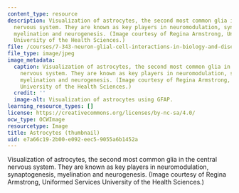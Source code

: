 ```yaml
---
content_type: resource
description: Visualization of astrocytes, the second most common glia in the central
  nervous system. They are known as key players in neuromodulation, synaptogenesis,
  myelination and neurogenesis. (Image courtesy of Regina Armstrong, Uniformed Services
  University of the Health Sciences.)
file: /courses/7-343-neuron-glial-cell-interactions-in-biology-and-disease-spring-2007/e7a66c192b00e092eec59055a6b1452a_7-343s07-th.jpg
file_type: image/jpeg
image_metadata:
  caption: Visualization of astrocytes, the second most common glia in the central
    nervous system. They are known as key players in neuromodulation, synaptogenesis,
    myelination and neurogenesis. (Image courtesy of Regina Armstrong, Uniformed Services
    University of the Health Sciences.)
  credit: ''
  image-alt: Visualization of astrocytes using GFAP.
learning_resource_types: []
license: https://creativecommons.org/licenses/by-nc-sa/4.0/
ocw_type: OCWImage
resourcetype: Image
title: Astrocytes (thumbnail)
uid: e7a66c19-2b00-e092-eec5-9055a6b1452a
---
```

Visualization of astrocytes, the second most common glia in the central nervous system. They are known as key players in neuromodulation, synaptogenesis, myelination and neurogenesis. (Image courtesy of Regina Armstrong, Uniformed Services University of the Health Sciences.)